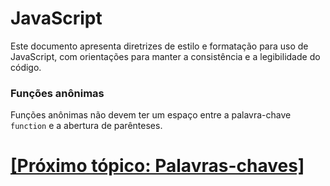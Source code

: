# JavaScript

Este documento apresenta diretrizes de estilo e formatação para uso de JavaScript, com orientações para manter a consistência e a legibilidade do código.

### Funções anônimas

Funções anônimas não devem ter um espaço entre a palavra-chave `function` e a abertura de parênteses.

# [[Próximo tópico: Palavras-chaves]](./12-palavras-chaves.md)